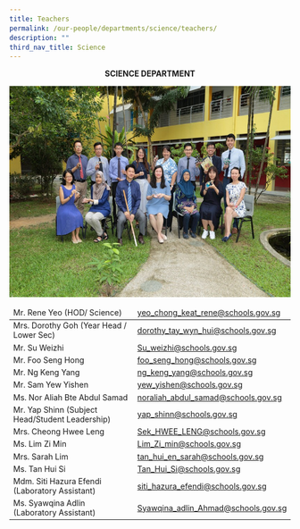 ```yaml
---
title: Teachers
permalink: /our-people/departments/science/teachers/
description: ""
third_nav_title: Science
---
```

**<center>SCIENCE DEPARTMENT</center>**


![](/images/Our%20People/Departments/Science/Science%20Dept%20Teachers.jpg)

<table>
<thead>
  <tr>
    <td>Mr. Rene Yeo (HOD/ Science)</td>
    <td><a href="mailto:yeo_chong_keat_rene@schools.gov.sg">yeo_chong_keat_rene@schools.gov.sg</a></td>
  </tr>
</thead>
<tbody>
  <tr>
    <td>Mrs. Dorothy Goh (Year Head / Lower Sec)</td>
    <td><a href="mailto:dorothy_tay_wyn_hui@schools.gov.sg">dorothy_tay_wyn_hui@schools.gov.sg</a></td>
  </tr>
  <tr>
    <td>Mr. Su Weizhi</td>
    <td><a href="mailto:Su_weizhi@schools.gov.sg">Su_weizhi@schools.gov.sg</a></td>
  </tr>
  <tr>
    <td>Mr. Foo Seng Hong</td>
    <td><a href="mailto:foo_seng_hong@schools.gov.sg">foo_seng_hong@schools.gov.sg</a></td>
  </tr>
  <tr>
    <td>Mr. Ng Keng Yang</td>
    <td><a href="mailto:ng_keng_yang@schools.gov.sg">ng_keng_yang@schools.gov.sg</a></td>
  </tr>
  <tr>
    <td>Mr. Sam Yew Yishen</td>
    <td><a href="mailto:yew_yishen@schools.gov.sg">yew_yishen@schools.gov.sg</a></td>
  </tr>
  <tr>
    <td>Ms. Nor Aliah Bte Abdul Samad</td>
    <td><a href="mailto:noraliah_abdul_samad@schools.gov.sg">noraliah_abdul_samad@schools.gov.sg</a></td>
  </tr>
  <tr>
    <td>Mr. Yap Shinn (Subject Head/Student Leadership)</td>
    <td><a href="mailto:yap_shinn@schools.gov.sg">yap_shinn@schools.gov.sg</a></td>
  </tr>
  <tr>
    <td>Mrs. Cheong Hwee Leng</td>
    <td><a href="mailto:Sek_HWEE_LENG@schools.gov.sg">Sek_HWEE_LENG@schools.gov.sg</a></td>
  </tr>
  <tr>
    <td>Ms. Lim Zi Min</td>
    <td><a href="mailto:Lim_Zi_min@schools.gov.sg">Lim_Zi_min@schools.gov.sg</a></td>
  </tr>
  <tr>
    <td>Mrs. Sarah Lim</td>
    <td><a href="mailto:tan_hui_en_sarah@schools.gov.sg">tan_hui_en_sarah@schools.gov.sg</a></td>
  </tr>
  <tr>
    <td>Ms. Tan Hui Si</td>
    <td><a href="mailto:Tan_Hui_Si@schools.gov.sg">Tan_Hui_Si@schools.gov.sg</a></td>
  </tr>
  <tr>
    <td>Mdm. Siti Hazura Efendi (Laboratory Assistant)</td>
    <td><a href="mailto:siti_hazura_efendi@schools.gov.sg">siti_hazura_efendi@schools.gov.sg</a></td>
  </tr>
  <tr>
    <td>Ms. Syawqina Adlin (Laboratory Assistant)</td>
    <td><a href="mailto:Syawqina_adlin_Ahmad@schools.gov.sg">Syawqina_adlin_Ahmad@schools.gov.sg</a></td>
  </tr>
</tbody>
</table>